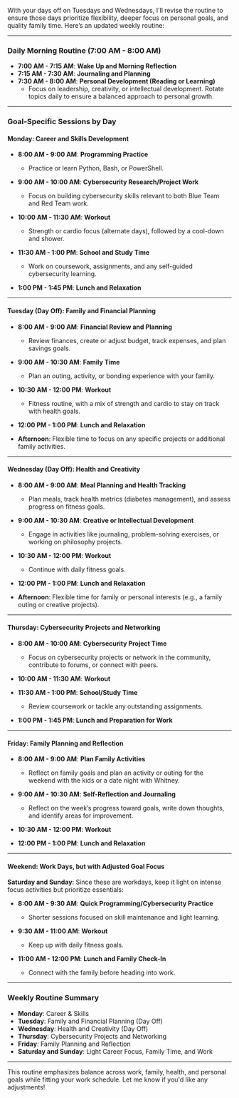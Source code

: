 With your days off on Tuesdays and Wednesdays, I'll revise the routine to ensure those days prioritize flexibility, deeper focus on personal goals, and quality family time. Here’s an updated weekly routine:

---

### **Daily Morning Routine (7:00 AM - 8:00 AM)**
- **7:00 AM - 7:15 AM**: **Wake Up and Morning Reflection**  
- **7:15 AM - 7:30 AM**: **Journaling and Planning**  
- **7:30 AM - 8:00 AM**: **Personal Development (Reading or Learning)**  
  - Focus on leadership, creativity, or intellectual development. Rotate topics daily to ensure a balanced approach to personal growth.

---

### **Goal-Specific Sessions by Day**

#### **Monday: Career and Skills Development**
- **8:00 AM - 9:00 AM**: **Programming Practice**  
  - Practice or learn Python, Bash, or PowerShell.

- **9:00 AM - 10:00 AM**: **Cybersecurity Research/Project Work**  
  - Focus on building cybersecurity skills relevant to both Blue Team and Red Team work.

- **10:00 AM - 11:30 AM**: **Workout**  
  - Strength or cardio focus (alternate days), followed by a cool-down and shower.

- **11:30 AM - 1:00 PM**: **School and Study Time**  
  - Work on coursework, assignments, and any self-guided cybersecurity learning.

- **1:00 PM - 1:45 PM**: **Lunch and Relaxation**

---

#### **Tuesday (Day Off): Family and Financial Planning**
- **8:00 AM - 9:00 AM**: **Financial Review and Planning**  
  - Review finances, create or adjust budget, track expenses, and plan savings goals.

- **9:00 AM - 10:30 AM**: **Family Time**  
  - Plan an outing, activity, or bonding experience with your family.

- **10:30 AM - 12:00 PM**: **Workout**  
  - Fitness routine, with a mix of strength and cardio to stay on track with health goals.

- **12:00 PM - 1:00 PM**: **Lunch and Relaxation**

- **Afternoon**: Flexible time to focus on any specific projects or additional family activities.

---

#### **Wednesday (Day Off): Health and Creativity**
- **8:00 AM - 9:00 AM**: **Meal Planning and Health Tracking**  
  - Plan meals, track health metrics (diabetes management), and assess progress on fitness goals.

- **9:00 AM - 10:30 AM**: **Creative or Intellectual Development**  
  - Engage in activities like journaling, problem-solving exercises, or working on philosophy projects.

- **10:30 AM - 12:00 PM**: **Workout**  
  - Continue with daily fitness goals.

- **12:00 PM - 1:00 PM**: **Lunch and Relaxation**

- **Afternoon**: Flexible time for family or personal interests (e.g., a family outing or creative projects).

---

#### **Thursday: Cybersecurity Projects and Networking**
- **8:00 AM - 10:00 AM**: **Cybersecurity Project Time**  
  - Focus on cybersecurity projects or network in the community, contribute to forums, or connect with peers.

- **10:00 AM - 11:30 AM**: **Workout**  
- **11:30 AM - 1:00 PM**: **School/Study Time**  
  - Review coursework or tackle any outstanding assignments.

- **1:00 PM - 1:45 PM**: **Lunch and Preparation for Work**

---

#### **Friday: Family Planning and Reflection**
- **8:00 AM - 9:00 AM**: **Plan Family Activities**  
  - Reflect on family goals and plan an activity or outing for the weekend with the kids or a date night with Whitney.

- **9:00 AM - 10:30 AM**: **Self-Reflection and Journaling**  
  - Reflect on the week’s progress toward goals, write down thoughts, and identify areas for improvement.

- **10:30 AM - 12:00 PM**: **Workout**

- **12:00 PM - 1:00 PM**: **Lunch and Relaxation**

---

#### **Weekend: Work Days, but with Adjusted Goal Focus**

**Saturday and Sunday**:
Since these are workdays, keep it light on intense focus activities but prioritize essentials:

- **8:00 AM - 9:30 AM**: **Quick Programming/Cybersecurity Practice**  
  - Shorter sessions focused on skill maintenance and light learning.

- **9:30 AM - 11:00 AM**: **Workout**  
  - Keep up with daily fitness goals.

- **11:00 AM - 12:00 PM**: **Lunch and Family Check-In**  
  - Connect with the family before heading into work.

---

### **Weekly Routine Summary**

- **Monday**: Career & Skills  
- **Tuesday**: Family and Financial Planning (Day Off)  
- **Wednesday**: Health and Creativity (Day Off)  
- **Thursday**: Cybersecurity Projects and Networking  
- **Friday**: Family Planning and Reflection  
- **Saturday and Sunday**: Light Career Focus, Family Time, and Work  

---

This routine emphasizes balance across work, family, health, and personal goals while fitting your work schedule. Let me know if you'd like any adjustments!